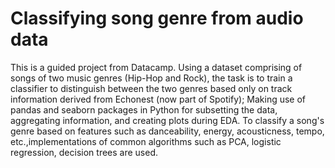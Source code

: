 # Classifying song genre from audio data

This is a guided project from Datacamp.
Using a dataset comprising of songs of two music genres (Hip-Hop and Rock),
the task is to train a classifier to distinguish between the two genres based only on track information derived from Echonest (now part of Spotify);
Making use of pandas and seaborn packages in Python for subsetting the data, aggregating information, and creating plots during EDA.
To classify a song's genre based on features such as danceability, energy, acousticness, tempo, etc.,implementations of common algorithms such as PCA, logistic regression, decision trees are used.

